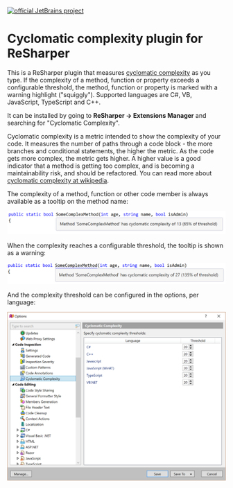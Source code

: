 [![official JetBrains project](http://jb.gg/badges/official-flat-square.svg)](https://confluence.jetbrains.com/display/ALL/JetBrains+on+GitHub)

# Cyclomatic complexity plugin for ReSharper

This is a ReSharper plugin that measures [cyclomatic complexity](https://en.wikipedia.org/wiki/Cyclomatic_complexity) as you type. If the complexity of a method, function or property exceeds a configurable threshold, the method, function or property is marked with a warning highlight ("squiggly"). Supported languages are C#, VB, JavaScript, TypeScript and C++. 

It can be installed by going to **ReSharper &rarr; Extensions Manager** and searching for "Cyclomatic Complexity".

Cyclomatic complexity is a metric intended to show the complexity of your code. It measures the number of paths through a code block - the more branches and conditional statements, the higher the metric. As the code gets more complex, the metric gets higher. A higher value is a good indicator that a method is getting too complex, and is becoming a maintainability risk, and should be refactored. You can read more about [cyclomatic complexity at wikipedia](https://en.wikipedia.org/wiki/Cyclomatic_complexity).

The complexity of a method, function or other code member is always available as a tooltip on the method name:

![Complexity displayed as an info tooltip](docs/info.png)

When the complexity reaches a configurable threshold, the tooltip is shown as a warning:

![Complexity exceeds the configurable threshold](docs/warning.png)

And the complexity threshold can be configured in the options, per language:

![Options](docs/options.png)
